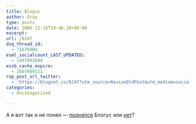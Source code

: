 ```yaml
---
title: Blogus
author: Gray
type: posts
date: 2006-12-16T19:46:20+00:00
excerpt:
url: /8247
dsq_thread_id:
  - 71676906
esml_socialcount_LAST_UPDATED:
  - 1497093604
essb_cache_expire:
  - 1607609111
rop_post_url_twitter:
  - 'https://blognot.co/8247?utm_source=ReviveOldPost&utm_medium=social&utm_campaign=ReviveOldPost'
categories:
  - Uncategorized

---
```








А я вот так и не понял &#8212; <a href="http://sundaybytes.com/2006/12/16/blogus-feedburner-whats-up/" target="_blank">поднялся</a> Блогус или <a href="http://blogus.ru/pop/blogs/" target="_blank">нет</a>?
